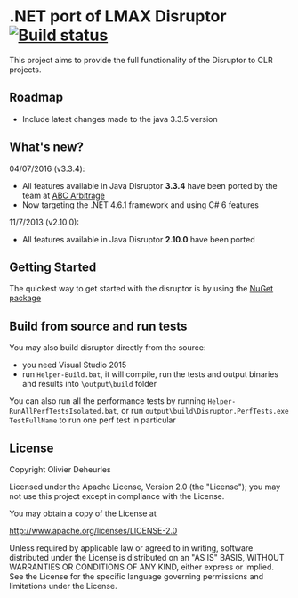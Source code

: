 # .NET port of LMAX Disruptor [![Build status](https://ci.appveyor.com/api/projects/status/pwgyxwrgglkbr6md/branch/master?svg=true)](https://ci.appveyor.com/project/MendelMonteiro/disruptor-net/branch/master)

This project aims to provide the full functionality of the Disruptor to CLR projects.

## Roadmap

* Include latest changes made to the java 3.3.5 version 

## What's new?

04/07/2016 (v3.3.4):

* All features available in Java Disruptor **3.3.4** have been ported by the team at [ABC Arbitrage](http://abc-arbitrage.com) 
* Now targeting the .NET 4.6.1 framework and using C# 6 features

11/7/2013 (v2.10.0):

* All features available in Java Disruptor **2.10.0** have been ported 

## Getting Started

The quickest way to get started with the disruptor is by using the [NuGet package]

## Build from source and run tests

You may also build disruptor directly from the source:
* you need Visual Studio 2015
* run `Helper-Build.bat`, it will compile, run the tests and output binaries and results into `\output\build` folder

You can also run all the performance tests by running `Helper-RunAllPerfTestsIsolated.bat`, or run `output\build\Disruptor.PerfTests.exe TestFullName` to run one perf test in particular

[NuGet package]: http://nuget.org/packages/Disruptor

## License

Copyright Olivier Deheurles

Licensed under the Apache License, Version 2.0 (the "License"); you may not use this project except in compliance with the License.

You may obtain a copy of the License at

http://www.apache.org/licenses/LICENSE-2.0

Unless required by applicable law or agreed to in writing, software
distributed under the License is distributed on an "AS IS" BASIS,
WITHOUT WARRANTIES OR CONDITIONS OF ANY KIND, either express or implied.
See the License for the specific language governing permissions and
limitations under the License.
